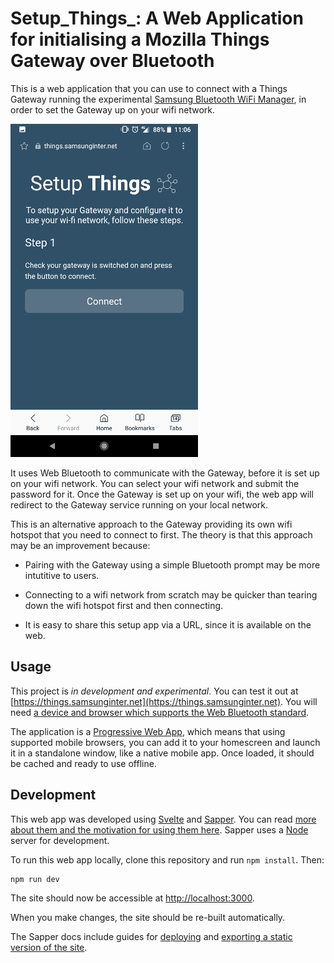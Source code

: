 # Setup_Things_: A Web Application for initialising a Mozilla Things Gateway over Bluetooth

This is a web application that you can use to connect with a Things Gateway running
the experimental [Samsung Bluetooth WiFi Manager](https://github.com/nherriot/SamsungBluetoothWiFiManager), in order to set the 
Gateway up on your wifi network.

![Screenshot of SetupThings](docs/screenshot1.png)

It uses Web Bluetooth to communicate with the Gateway, before it is set up on your
wifi network. You can select your wifi network and submit the password for it. 
Once the Gateway is set up on your wifi, the web app will redirect to the Gateway 
service running on your local network.

This is an alternative approach to the Gateway providing its own wifi hotspot that
you need to connect to first. The theory is that this approach may be an improvement 
because:

* Pairing with the Gateway using a simple Bluetooth prompt may be more intutitive 
to users.

* Connecting to a wifi network from scratch may be quicker than tearing down the
wifi hotspot first and then connecting.

* It is easy to share this setup app via a URL, since it is available on the web.

## Usage

This project is _in development and experimental_. You can test it out at [https://things.samsunginter.net](https://things.samsunginter.net). You will need
[a device and browser which supports the Web Bluetooth standard](https://github.com/WebBluetoothCG/web-bluetooth/blob/master/implementation-status.md).

The application is a [Progressive Web App](https://developer.mozilla.org/en-US/Apps/Progressive), 
which means that using supported mobile browsers, you can add it to your homescreen 
and launch it in a standalone window, like a native mobile app. Once loaded, it should 
be cached and ready to use offline.

## Development

This web app was developed using [Svelte](http://svelte.technology/) and [Sapper](https://sapper.svelte.technology/). 
You can read [more about them and the motivation for using them here](https://medium.com/samsung-internet-dev/disappearing-frameworks-ed921f411c38). 
Sapper uses a [Node](https://nodejs.org/en/) server for development.

To run this web app locally, clone this repository and run `npm install`. Then:

```
npm run dev
```

The site should now be accessible at [http://localhost:3000](http://localhost:3000).

When you make changes, the site should be re-built automatically.

The Sapper docs include guides for [deploying](https://sapper.svelte.technology/guide#deploying) and [exporting a static version of the site](https://sapper.svelte.technology/guide#exporting).

